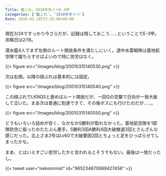 ```yaml
---
Title: 艦これ。2018年冬イベE-3甲
Categories: ['艦これ', '2018年冬イベ']
Date: 2018-02-18T23:35:00+09:00
---
```


現在3/24ですっかり今さらだが、記録は残しておこう……ということでE-3甲。攻略日は2/18。

潜水艦4人でまず左側のルート開放条件を満たしにいく。道中水雷戦隊は基地航空隊で蹴ちらすせばよいので特に苦労はなく。

{{< figure src="/images/blog/20010315140530.png" >}}

<!-- more -->

次は右側。以降の顔ぶれは基本的には固定。

{{< figure src="/images/blog/20010315140540.png" >}}

この顔ぶれでLKNQSと進めばルート開放だが、一回Qの空襲で日向が一発大破して泣いた。まあ次は普通に到達できて、その後ボスにも行けたのだが……。

{{< figure src="/images/blog/20010315140550.png" >}}

どうもいろいろ詰めが甘く、なかなかS勝利が取れなかった。基地航空隊を1部隊防空に振ったのたたぶん悪手。S勝利3回A勝利4回大破撤退3回とさんざんな感じだった。北上さま2号はLv60で大破要因2回とちょっと足をひっぱらせてしまったかな。

まあ、とはいえすごい苦労したかと言われるとそうでもない。最後は一発だったし。

{{< tweet user="nekomimist" id="965234670689427456" >}}

